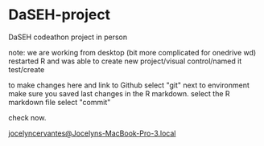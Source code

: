 # DaSEH-project
DaSEH codeathon project in person 


note: 
we are working from desktop (bit more complicated for onedrive wd)
restarted R and was able to create new project/visual control/named it test/create

to make changes here and link to Github
select "git" next to environment 
make sure you saved last changes in the R markdown.
select the R markdown file 
select "commit"

check now.

jocelyncervantes@Jocelyns-MacBook-Pro-3.local